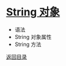 # [String 对象](../../xmind/TypeScript.xmind)

+ 语法
+ String 对象属性
+ String 方法

[返回目录](../../README.md)

